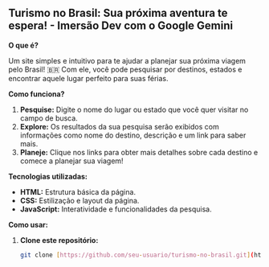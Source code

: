 ## Turismo no Brasil: Sua próxima aventura te espera! - Imersão Dev com o Google Gemini

**O que é?**

Um site simples e intuitivo para te ajudar a planejar sua próxima viagem pelo Brasil! 🇧🇷 Com ele, você pode pesquisar por destinos, estados e encontrar aquele lugar perfeito para suas férias.

**Como funciona?**

1. **Pesquise:** Digite o nome do lugar ou estado que você quer visitar no campo de busca.
2. **Explore:** Os resultados da sua pesquisa serão exibidos com informações como nome do destino, descrição e um link para saber mais.
3. **Planeje:** Clique nos links para obter mais detalhes sobre cada destino e comece a planejar sua viagem!

**Tecnologias utilizadas:**

* **HTML:** Estrutura básica da página.
* **CSS:** Estilização e layout da página.
* **JavaScript:** Interatividade e funcionalidades da pesquisa.

**Como usar:**

1. **Clone este repositório:**
   ```bash
   git clone [https://github.com/seu-usuario/turismo-no-brasil.git](https://github.com/seu-usuario/turismo-no-brasil.git)
